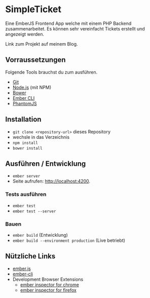 # SimpleTicket

Eine EmberJS Frontend App welche mit einem PHP Backend zusammenarbeitet. Es können sehr vereinfacht Tickets erstellt und angezeigt werden.

Link zum Projekt auf meinem Blog.


## Vorraussetzungen

Folgende Tools brauchst du zum ausführen.

* [Git](http://git-scm.com/)
* [Node.js](http://nodejs.org/) (mit NPM)
* [Bower](http://bower.io/)
* [Ember CLI](http://www.ember-cli.com/)
* [PhantomJS](http://phantomjs.org/)

## Installation

* `git clone <repository-url>` dieses Repository
* wechsle in das Verzeichnis
* `npm install`
* `bower install`

## Ausführen / Entwicklung

* `ember server`
* Seite aufrufen: [http://localhost:4200](http://localhost:4200).

### Tests ausführen

* `ember test`
* `ember test --server`

### Bauen

* `ember build` (Entwicklung)
* `ember build --environment production` (Live betriebt)

## Nützliche Links

* [ember.js](http://emberjs.com/)
* [ember-cli](http://www.ember-cli.com/)
* Development Browser Extensions
  * [ember inspector for chrome](https://chrome.google.com/webstore/detail/ember-inspector/bmdblncegkenkacieihfhpjfppoconhi)
  * [ember inspector for firefox](https://addons.mozilla.org/en-US/firefox/addon/ember-inspector/)

